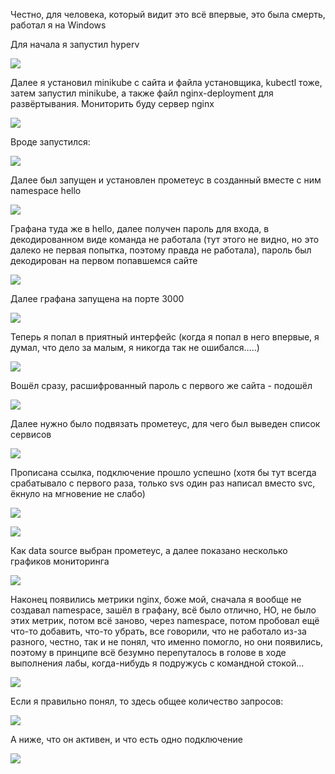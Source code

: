 ﻿Честно, для человека, который видит это всё впервые, это была смерть, работал я на Windows

Для начала я запустил hyperv

![](Aspose.Words.c4346903-ee4a-4b26-ac32-134e3d7e852d.001.png)

Далее я установил minikube с сайта и файла установщика, kubectl тоже, затем запустил minikube, а также файл nginx-deployment для развёртывания. Мониторить буду сервер nginx

![](Aspose.Words.c4346903-ee4a-4b26-ac32-134e3d7e852d.002.png)

Вроде запустился:

![](Aspose.Words.c4346903-ee4a-4b26-ac32-134e3d7e852d.003.png)

Далее был запущен и установлен прометеус в созданный вместе с ним namespace hello

![](Aspose.Words.c4346903-ee4a-4b26-ac32-134e3d7e852d.004.png)

Графана туда же в hello, далее получен пароль для входа, в декодированном виде команда не работала (тут этого не видно, но это далеко не первая попытка, поэтому правда не работала), пароль был декодирован на первом попавшемся сайте

![](Aspose.Words.c4346903-ee4a-4b26-ac32-134e3d7e852d.005.png)

Далее графана запущена на порте 3000

![](Aspose.Words.c4346903-ee4a-4b26-ac32-134e3d7e852d.006.png)

Теперь я попал в приятный интерфейс (когда я попал в него впервые, я думал, что дело за малым, я никогда так не ошибался…..)

![](Aspose.Words.c4346903-ee4a-4b26-ac32-134e3d7e852d.007.png)

Вошёл сразу, расшифрованный пароль с первого же сайта - подошёл

![](Aspose.Words.c4346903-ee4a-4b26-ac32-134e3d7e852d.008.png)

Далее нужно было подвязать прометеус, для чего был выведен список сервисов

![](Aspose.Words.c4346903-ee4a-4b26-ac32-134e3d7e852d.009.png)

Прописана ссылка, подключение прошло успешно (хотя бы тут всегда срабатывало с первого раза, только svs один раз написал вместо svc, ёкнуло на мгновение не слабо)



![](Aspose.Words.c4346903-ee4a-4b26-ac32-134e3d7e852d.010.png)

![](Aspose.Words.c4346903-ee4a-4b26-ac32-134e3d7e852d.011.png)

Как data source выбран прометеус, а далее показано несколько графиков мониторинга

![](Aspose.Words.c4346903-ee4a-4b26-ac32-134e3d7e852d.012.png)

Наконец появились метрики nginx, боже мой, сначала я вообще не создавал namespace, зашёл в графану, всё было отлично, НО, не было этих метрик, потом всё заново, через namespace, потом пробовал ещё что-то добавить, что-то убрать, все говорили, что не работало из-за разного, честно, так и не понял, что именно помогло, но они появились, поэтому в принципе всё безумно перепуталось в голове в ходе выполнения лабы, когда-нибудь я подружусь с командной стокой…

![](Aspose.Words.c4346903-ee4a-4b26-ac32-134e3d7e852d.013.png)

Если я правильно понял, то здесь общее количество запросов:

![](Aspose.Words.c4346903-ee4a-4b26-ac32-134e3d7e852d.014.png)

А ниже, что он активен, и что есть одно подключение

![](Aspose.Words.c4346903-ee4a-4b26-ac32-134e3d7e852d.015.png)
